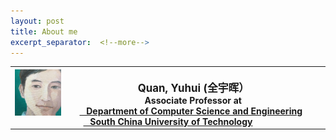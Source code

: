 ```yaml
---
layout: post
title: About me
excerpt_separator:  <!--more-->
---
```


<table>
<tbody>
<tr>
<th><img src="https://github.com/Dofboom/Dofboom.github.io/raw/master/images/2.jpg" alt="" align="left" style="width:15%;height:auto" /><br />
<span style="font-size: 120%;"><strong> &ensp;Quan, Yuhui</strong> (全宇晖） </span><br />
<span style="font-size: 100%;"> &ensp;Associate Professor at <a href="http://www.scut.edu.cn/cs/"><br> &ensp; Department of Computer Science and Engineering</a></span><br />
<span style="font-size: 100%;"> <a href="https://www.scut.edu.cn">&ensp;  South China University of Technology</a><br />
</span></th>
</tr>
</tbody>
</table>

